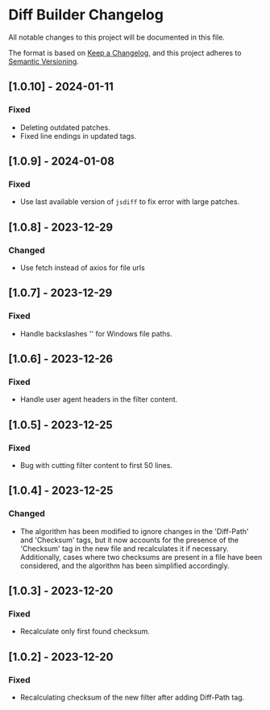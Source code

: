 # Diff Builder Changelog

All notable changes to this project will be documented in this file.

The format is based on [Keep a Changelog](https://keepachangelog.com/en/1.0.0/),
and this project adheres to [Semantic Versioning](https://semver.org/spec/v2.0.0.html).

## [1.0.10] - 2024-01-11

### Fixed
- Deleting outdated patches.
- Fixed line endings in updated tags.


## [1.0.9] - 2024-01-08

### Fixed
- Use last available version of `jsdiff` to fix error with large patches.


## [1.0.8] - 2023-12-29

### Changed
- Use fetch instead of axios for file urls


## [1.0.7] - 2023-12-29

### Fixed
- Handle backslashes '\' for Windows file paths.


## [1.0.6] - 2023-12-26

### Fixed
- Handle user agent headers in the filter content.


## [1.0.5] - 2023-12-25

### Fixed
- Bug with cutting filter content to first 50 lines.


## [1.0.4] - 2023-12-25

### Changed
- The algorithm has been modified to ignore changes in the 'Diff-Path' and
  'Checksum' tags, but it now accounts for the presence of the 'Checksum' tag
  in the new file and recalculates it if necessary. Additionally, cases where
  two checksums are present in a file have been considered, and the algorithm
  has been simplified accordingly.


## [1.0.3] - 2023-12-20

### Fixed
- Recalculate only first found checksum.


## [1.0.2] - 2023-12-20

### Fixed
- Recalculating checksum of the new filter after adding Diff-Path tag.
